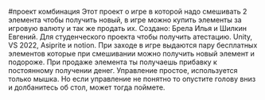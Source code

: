 #проект комбинация
Этот проект о игре в которой надо смешивать 2 элемента чтобы получить новый, в игре можно купить элементы за игровую валюту и так же продать их.
Создано: Брела Илья и Шилкин Евгений.
Для студенческого проекта чтобы получить атестацию.
Unity, VS 2022, Asiprite и notion.
При заходе в игре выдаются пару бесплатных элементов которые при смешивании можно получить новый элемент и подороже.
При продаже элемента ты получаешь прибавку к постоянному получении денег.
Управление простое, используется только мышка.
Но если управление не понятно то опустите голову вниз и долбанитесь об стол, может тогда поймете.
